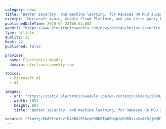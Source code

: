```yaml
---
category: news
title: "Better security, and machine learning, for Renesas RA MCU support software"
excerpt: "Microsoft Azure, Google Cloud Platform, and any third party MQTT broker. The new security features include secure key generation and persistent encrypted key storage, hardware acceleration for AES, SHA-2, RSA 2K, NIST and Brainpool elliptic curve cryptography, as well as secured MQTT connections over TLS. For neural network, machine learning ..."
publishedDateTime: 2020-04-23T08:53:00Z
webUrl: "https://www.electronicsweekly.com/news/design/better-security-machine-learning-renesas-ra-mcu-support-software-2020-04/"
type: article
quality: 22
heat: 22
published: false

provider:
  name: Electronics Weekly
  domain: electronicsweekly.com

topics:
  - Microsoft AI
  - AI

images:
  - url: "https://static.electronicsweekly.com/wp-content/uploads/2020/04/23085149/Renesas-RA-flexible-software-package-v1.jpg"
    width: 1057
    height: 687
    title: "Better security, and machine learning, for Renesas RA MCU support software"

secured: "FtnvYjc6k8Z1+oYkvfD4KB4l59heyK08b0TpdSNq6zqDGBD1xo2v4X9/jHQB72tOxrM6LXqWFPYwDPJxfyk8ITPZiQxpD5a0mvxwAo+WnMrYzNpx9FMnUZ8a3ikog24wZvA3nnqFhlRKyNdZjUcG1kSq9wxmaIE8R+w56rRAzsk6R3S+wsWYXA7YMPmtDNm43PiGVNWryZGpyG/v5T0pM7xCAhq9atgAoB8qWTlhzcgYdXnHAq3Ga69u/nrIAKmCg4N2Ksq8eTztBYXYn1csHIcIt+nPmF6ErpjUmZjOFxb1LHlMrXfypUKBUWNeGG5N;jcXQgc1HgeYXv7+fdxUc1Q=="
---
```


